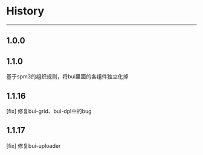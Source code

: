 # History

---

## 1.0.0



## 1.1.0

基于spm3的组织规则，将bui里面的各组件独立化掉 

## 1.1.16

[fix] 修复bui-grid、bui-dpl中的bug

## 1.1.17

[fix] 修复bui-uploader